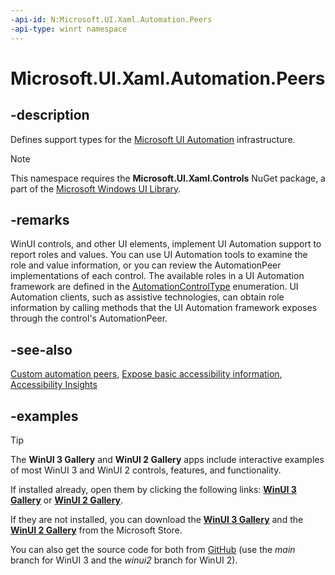 ```yaml
---
-api-id: N:Microsoft.UI.Xaml.Automation.Peers
-api-type: winrt namespace
---
```


<!-- Namespace syntax.
namespace Microsoft.UI.Xaml.Automation.Peers 
-->

# Microsoft.UI.Xaml.Automation.Peers

## -description

Defines support types for the [Microsoft UI Automation](/windows/win32/winauto/entry-uiauto-win32) infrastructure.

> [!NOTE]
> This namespace requires the **Microsoft.UI.Xaml.Controls** NuGet package, a part of the [Microsoft Windows UI Library](https://aka.ms/winui-docs).

## -remarks

WinUI controls, and other UI elements, implement UI Automation support to report roles and values. You can use UI Automation tools to examine the role and value information, or you can review the AutomationPeer implementations of each control. The available roles in a UI Automation framework are defined in the [AutomationControlType](/uwp/api/Windows.UI.Xaml.Automation.Peers.AutomationControlType) enumeration. UI Automation clients, such as assistive technologies, can obtain role information by calling methods that the UI Automation framework exposes through the control's AutomationPeer.

## -see-also

[Custom automation peers](/windows/apps/design/accessibility/custom-automation-peers), [Expose basic accessibility information](/windows/apps/design/accessibility/basic-accessibility-information), [Accessibility Insights](https://accessibilityinsights.io/)

## -examples

> [!TIP]
> The **WinUI 3 Gallery** and **WinUI 2 Gallery** apps include interactive examples of most WinUI 3 and WinUI 2 controls, features, and functionality.
>
> If installed already, open them by clicking the following links: [**WinUI 3 Gallery**](winui3gallery:/item/AutomationProperties) or [**WinUI 2 Gallery**](winui2gallery:/item/AutomationProperties).
>
> If they are not installed, you can download the [**WinUI 3 Gallery**](https://www.microsoft.com/p/winui-3-controls-gallery/9p3jfpwwdzrc) and the [**WinUI 2 Gallery**](https://www.microsoft.com/p/xaml-controls-gallery/9msvh128x2zt) from the Microsoft Store.
>
> You can also get the source code for both from [GitHub](https://github.com/Microsoft/WinUI-Gallery) (use the *main* branch for WinUI 3 and the *winui2* branch for WinUI 2).

